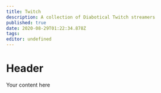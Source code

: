 ```yaml
---
title: Twitch
description: A collection of Diabotical Twitch streamers
published: true
date: 2020-08-29T01:22:34.878Z
tags: 
editor: undefined
---
```


# Header
Your content here